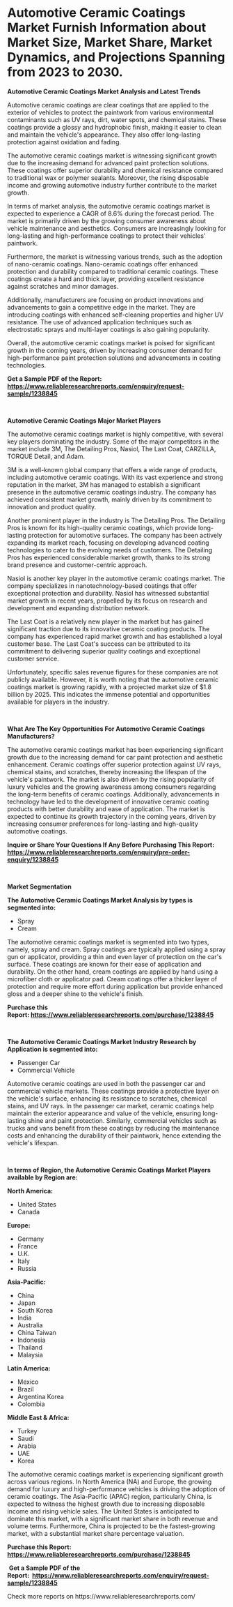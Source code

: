 <p><h1>Automotive Ceramic Coatings Market Furnish Information about Market Size, Market Share, Market Dynamics, and Projections Spanning from 2023 to 2030.</h1></p><p><strong>Automotive Ceramic Coatings Market Analysis and Latest Trends</strong></p>
<p><p>Automotive ceramic coatings are clear coatings that are applied to the exterior of vehicles to protect the paintwork from various environmental contaminants such as UV rays, dirt, water spots, and chemical stains. These coatings provide a glossy and hydrophobic finish, making it easier to clean and maintain the vehicle's appearance. They also offer long-lasting protection against oxidation and fading.</p><p>The automotive ceramic coatings market is witnessing significant growth due to the increasing demand for advanced paint protection solutions. These coatings offer superior durability and chemical resistance compared to traditional wax or polymer sealants. Moreover, the rising disposable income and growing automotive industry further contribute to the market growth.</p><p>In terms of market analysis, the automotive ceramic coatings market is expected to experience a CAGR of 8.6% during the forecast period. The market is primarily driven by the growing consumer awareness about vehicle maintenance and aesthetics. Consumers are increasingly looking for long-lasting and high-performance coatings to protect their vehicles' paintwork.</p><p>Furthermore, the market is witnessing various trends, such as the adoption of nano-ceramic coatings. Nano-ceramic coatings offer enhanced protection and durability compared to traditional ceramic coatings. These coatings create a hard and thick layer, providing excellent resistance against scratches and minor damages.</p><p>Additionally, manufacturers are focusing on product innovations and advancements to gain a competitive edge in the market. They are introducing coatings with enhanced self-cleaning properties and higher UV resistance. The use of advanced application techniques such as electrostatic sprays and multi-layer coatings is also gaining popularity.</p><p>Overall, the automotive ceramic coatings market is poised for significant growth in the coming years, driven by increasing consumer demand for high-performance paint protection solutions and advancements in coating technologies.</p></p>
<p><strong>Get a Sample PDF of the Report:&nbsp; <a href="https://www.reliableresearchreports.com/enquiry/request-sample/1238845">https://www.reliableresearchreports.com/enquiry/request-sample/1238845</a></strong></p>
<p>&nbsp;</p>
<p><strong>Automotive Ceramic Coatings Major Market Players</strong></p>
<p><p>The automotive ceramic coatings market is highly competitive, with several key players dominating the industry. Some of the major competitors in the market include 3M, The Detailing Pros, Nasiol, The Last Coat, CARZILLA, TORQUE Detail, and Adam.</p><p>3M is a well-known global company that offers a wide range of products, including automotive ceramic coatings. With its vast experience and strong reputation in the market, 3M has managed to establish a significant presence in the automotive ceramic coatings industry. The company has achieved consistent market growth, mainly driven by its commitment to innovation and product quality.</p><p>Another prominent player in the industry is The Detailing Pros. The Detailing Pros is known for its high-quality ceramic coatings, which provide long-lasting protection for automotive surfaces. The company has been actively expanding its market reach, focusing on developing advanced coating technologies to cater to the evolving needs of customers. The Detailing Pros has experienced considerable market growth, thanks to its strong brand presence and customer-centric approach.</p><p>Nasiol is another key player in the automotive ceramic coatings market. The company specializes in nanotechnology-based coatings that offer exceptional protection and durability. Nasiol has witnessed substantial market growth in recent years, propelled by its focus on research and development and expanding distribution network.</p><p>The Last Coat is a relatively new player in the market but has gained significant traction due to its innovative ceramic coating products. The company has experienced rapid market growth and has established a loyal customer base. The Last Coat's success can be attributed to its commitment to delivering superior quality coatings and exceptional customer service.</p><p>Unfortunately, specific sales revenue figures for these companies are not publicly available. However, it is worth noting that the automotive ceramic coatings market is growing rapidly, with a projected market size of $1.8 billion by 2025. This indicates the immense potential and opportunities available for players in the industry.</p></p>
<p>&nbsp;</p>
<p><strong>What Are The Key Opportunities For Automotive Ceramic Coatings Manufacturers?</strong></p>
<p><p>The automotive ceramic coatings market has been experiencing significant growth due to the increasing demand for car paint protection and aesthetic enhancement. Ceramic coatings offer superior protection against UV rays, chemical stains, and scratches, thereby increasing the lifespan of the vehicle's paintwork. The market is also driven by the rising popularity of luxury vehicles and the growing awareness among consumers regarding the long-term benefits of ceramic coatings. Additionally, advancements in technology have led to the development of innovative ceramic coating products with better durability and ease of application. The market is expected to continue its growth trajectory in the coming years, driven by increasing consumer preferences for long-lasting and high-quality automotive coatings.</p></p>
<p><strong>Inquire or Share Your Questions If Any Before Purchasing This Report: <a href="https://www.reliableresearchreports.com/enquiry/pre-order-enquiry/1238845">https://www.reliableresearchreports.com/enquiry/pre-order-enquiry/1238845</a></strong></p>
<p>&nbsp;</p>
<p><strong>Market Segmentation</strong></p>
<p><strong>The Automotive Ceramic Coatings Market Analysis by types is segmented into:</strong></p>
<p><ul><li>Spray</li><li>Cream</li></ul></p>
<p><p>The automotive ceramic coatings market is segmented into two types, namely, spray and cream. Spray coatings are typically applied using a spray gun or applicator, providing a thin and even layer of protection on the car's surface. These coatings are known for their ease of application and durability. On the other hand, cream coatings are applied by hand using a microfiber cloth or applicator pad. Cream coatings offer a thicker layer of protection and require more effort during application but provide enhanced gloss and a deeper shine to the vehicle's finish.</p></p>
<p><strong>Purchase this Report:&nbsp;<a href="https://www.reliableresearchreports.com/purchase/1238845">https://www.reliableresearchreports.com/purchase/1238845</a></strong></p>
<p>&nbsp;</p>
<p><strong>The Automotive Ceramic Coatings Market Industry Research by Application is segmented into:</strong></p>
<p><ul><li>Passenger Car</li><li>Commercial Vehicle</li></ul></p>
<p><p>Automotive ceramic coatings are used in both the passenger car and commercial vehicle markets. These coatings provide a protective layer on the vehicle's surface, enhancing its resistance to scratches, chemical stains, and UV rays. In the passenger car market, ceramic coatings help maintain the exterior appearance and value of the vehicle, ensuring long-lasting shine and paint protection. Similarly, commercial vehicles such as trucks and vans benefit from these coatings by reducing the maintenance costs and enhancing the durability of their paintwork, hence extending the vehicle's lifespan.</p></p>
<p>&nbsp;</p>
<p><strong>In terms of Region, the Automotive Ceramic Coatings Market Players available by Region are:</strong></p>
<p>
    <p> <strong> North America: </strong>
        <ul>
            <li>United States</li>
            <li>Canada</li>
        </ul>
        </p> 
    <p> <strong> Europe: </strong>
        <ul>
            <li>Germany</li>
            <li>France</li>
            <li>U.K.</li>
            <li>Italy</li>
            <li>Russia</li>
        </ul>
        </p> 
    <p> <strong> Asia-Pacific: </strong>
        <ul>
            <li>China</li>
            <li>Japan</li>
            <li>South Korea</li>
            <li>India</li>
            <li>Australia</li>
            <li>China Taiwan</li>
            <li>Indonesia</li>
            <li>Thailand</li>
            <li>Malaysia</li>
        </ul>
        </p> 
    <p> <strong> Latin America: </strong>
        <ul>
            <li>Mexico</li>
            <li>Brazil</li>
            <li>Argentina Korea</li>
            <li>Colombia</li>
        </ul>
        </p> 
    <p> <strong> Middle East & Africa: </strong>
        <ul>
            <li>Turkey</li>
            <li>Saudi</li>
            <li>Arabia</li>
            <li>UAE</li>
            <li>Korea</li>
        </ul>
    </p>
    </p>
<p><p>The automotive ceramic coatings market is experiencing significant growth across various regions. In North America (NA) and Europe, the growing demand for luxury and high-performance vehicles is driving the adoption of ceramic coatings. The Asia-Pacific (APAC) region, particularly China, is expected to witness the highest growth due to increasing disposable income and rising vehicle sales. The United States is anticipated to dominate this market, with a significant market share in both revenue and volume terms. Furthermore, China is projected to be the fastest-growing market, with a substantial market share percentage valuation.</p></p>
<p><strong>Purchase this Report: <a href="https://www.reliableresearchreports.com/purchase/1238845">https://www.reliableresearchreports.com/purchase/1238845</a></strong></p>
<p>&nbsp;<strong>Get a Sample PDF of the Report:&nbsp;&nbsp;<a href="https://www.reliableresearchreports.com/enquiry/request-sample/1238845">https://www.reliableresearchreports.com/enquiry/request-sample/1238845</a></strong></p>
<p><strong></strong></p>
<p>Check more reports on https://www.reliableresearchreports.com/</p>